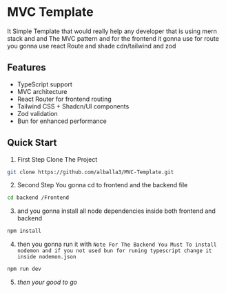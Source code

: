# MVC Template
It Simple Template that would really help any developer that is using mern stack and and The MVC pattern and for the frontend it gonna use for route you gonna use react Route and shade cdn/tailwind and zod 

## Features
- TypeScript support
- MVC architecture
- React Router for frontend routing
- Tailwind CSS + Shadcn/UI components
- Zod validation
- Bun for enhanced performance

## Quick Start


1. First Step Clone The Project
``` bash
git clone https://github.com/alballa3/MVC-Template.git
```

2. Second Step You gonna cd to frontend and the backend file 
``` bash
cd backend /Frontend
```
3. and you gonna install all node dependencies inside both frontend and backend
```bash
npm install
```
4. then you gonna run it with
 ` Note For The Backend You Must To install nodemon and if you not used bun for runing typescript change it inside nodemon.json `
``` bash
npm run dev
```
5. *then your good to go*